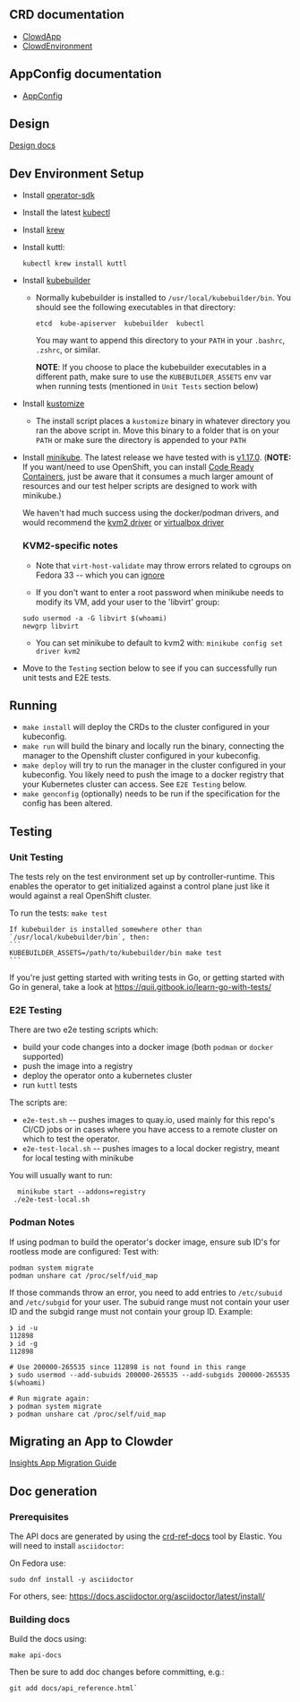 ## CRD documentation

- [ClowdApp](https://redhatinsights.github.io/clowder/api_reference.html#k8s-api-cloud-redhat-com-clowder-v2-apis-cloud-redhat-com-v1alpha1-clowdapp)
- [ClowdEnvironment](https://redhatinsights.github.io/clowder/api_reference.html#k8s-api-cloud-redhat-com-clowder-v2-apis-cloud-redhat-com-v1alpha1-clowdenvironment)

## AppConfig documentation

- [AppConfig](https://github.com/RedHatInsights/clowder/blob/master/docs/appconfig/schema.md)

## Design

[Design docs](https://github.com/RedHatInsights/clowder/tree/master/docs/)

## Dev Environment Setup

* Install [operator-sdk](https://sdk.operatorframework.io/docs/installation/#install-from-github-release)
* Install the latest [kubectl](https://kubernetes.io/docs/tasks/tools/install-kubectl/)
* Install [krew](https://krew.sigs.k8s.io/docs/user-guide/setup/install/)
* Install kuttl:
  ```
  kubectl krew install kuttl
  ```
* Install [kubebuilder](https://book.kubebuilder.io/quick-start.html#installation)

  * Normally kubebuilder is installed to `/usr/local/kubebuilder/bin`. You should see the following
executables in that directory:
    ```
    etcd  kube-apiserver  kubebuilder  kubectl
    ```
    You may want to append this directory to your `PATH` in your `.bashrc`, `.zshrc`, or similar.

    **NOTE**: If you choose to place the kubebuilder executables in a different path, make sure to
    use the `KUBEBUILDER_ASSETS` env var when running tests (mentioned in `Unit Tests` section below)

* Install [kustomize](https://kubernetes-sigs.github.io/kustomize/installation/binaries/)
  * The install script places a `kustomize` binary in whatever directory you ran the above script in. Move this binary to a folder that is on your `PATH` or make sure the directory is appended to your `PATH`

* Install [minikube](https://minikube.sigs.k8s.io/docs/start/). The latest release we have tested with is [v1.17.0](https://github.com/kubernetes/minikube/releases/tag/v1.17.0). (**NOTE:** If you want/need to use OpenShift, you can install [Code Ready Containers](https://github.com/RedHatInsights/clowder/blob/master/docs/crc-guide.md), just be aware that it consumes a much larger amount of resources and our test helper scripts are designed to work with minikube.)

    We haven't had much success using the docker/podman drivers, and would recommend the [kvm2 driver](https://minikube.sigs.k8s.io/docs/drivers/kvm2/) or [virtualbox driver](https://minikube.sigs.k8s.io/docs/drivers/virtualbox/)

    ### **KVM2-specific notes**

    * Note that `virt-host-validate` may throw errors related to cgroups on Fedora 33 -- which you can [ignore](https://gitlab.com/libvirt/libvirt/-/issues/94)

    * If you don't want to enter a root password when minikube needs to modify its VM, add your user to the 'libvirt' group:
    ```
    sudo usermod -a -G libvirt $(whoami)
    newgrp libvirt
    ```

    * You can set minikube to default to kvm2 with: `minikube config set driver kvm2`

* Move to the `Testing` section below to see if you can successfully run unit tests and E2E tests.

## Running

- `make install` will deploy the CRDs to the cluster configured in your kubeconfig.
- `make run` will build the binary and locally run the binary, connecting the
  manager to the Openshift cluster configured in your kubeconfig.
- `make deploy` will try to run the manager in the cluster configured in your
  kubeconfig.  You likely need to push the image to a docker registry that your Kubernetes
  cluster can access.  See `E2E Testing` below.
- `make genconfig` (optionally) needs to be run if the specification for the config
  has been altered.

## Testing

### Unit Testing

The tests rely on the test environment set up by controller-runtime.  This enables the operator to 
get initialized against a control plane just like it would against a real OpenShift cluster.

To run the tests:
    ```
    make test
    ```

    If kubebuilder is installed somewhere other than `/usr/local/kubebuilder/bin`, then:
    ```
    KUBEBUILDER_ASSETS=/path/to/kubebuilder/bin make test
    ```

If you're just getting started with writing tests in Go, or getting started with Go in general, take
a look at https://quii.gitbook.io/learn-go-with-tests/

### E2E Testing

There are two e2e testing scripts which:
* build your code changes into a docker image (both `podman` or `docker` supported)
* push the image into a registry
* deploy the operator onto a kubernetes cluster
* run `kuttl` tests

The scripts are:
* `e2e-test.sh` -- pushes images to quay.io, used mainly for this repo's CI/CD jobs or in cases where you have
  access to a remote cluster on which to test the operator.
* `e2e-test-local.sh` -- pushes images to a local docker registry, meant for local testing with minikube

You will usually want to run:
```
  minikube start --addons=registry
 ./e2e-test-local.sh
```

### Podman Notes
If using podman to build the operator's docker image, ensure sub ID's for rootless mode are configured:
Test with:
```
podman system migrate
podman unshare cat /proc/self/uid_map
```

If those commands throw an error, you need to add entries to `/etc/subuid` and `/etc/subgid` for your user.
The subuid range must not contain your user ID and the subgid range must not contain your group ID. Example:

```
❯ id -u
112898
❯ id -g
112898

# Use 200000-265535 since 112898 is not found in this range
❯ sudo usermod --add-subuids 200000-265535 --add-subgids 200000-265535 $(whoami)

# Run migrate again:
❯ podman system migrate
❯ podman unshare cat /proc/self/uid_map
```

## Migrating an App to Clowder

[Insights App Migration Guide](https://github.com/RedHatInsights/clowder/tree/master/docs/migration)

## Doc generation

### Prerequisites

The API docs are generated by using the [crd-ref-docs](https://github.com/elastic/crd-ref-docs) tool
by Elastic. You will need to install `asciidoctor`:

On Fedora use:

  ```
  sudo dnf install -y asciidoctor
  ```

For others, see: https://docs.asciidoctor.org/asciidoctor/latest/install/


### Building docs

Build the docs using:

  ```
 make api-docs
  ```

Then be sure to add doc changes before committing, e.g.:

  ```
  git add docs/api_reference.html`
  ```
